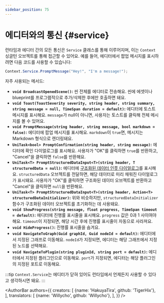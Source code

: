 ```yaml
---
sidebar_position: 75
---
```


# 에디터와의 통신 {#service}

런타임과 에디터 간의 모든 통신은 `Service` 클래스를 통해 이루어지며, 이는 `Context` 싱글턴 오브젝트를 통해 접근할 수 있어요. 예를 들어, 에디터에서 팝업 메시지를 표시하려면 다음 코드를 사용할 수 있습니다:

```csharp
Context.Service.PromptMessage("Hey!", "I'm a message!");
```

자주 사용되는 메서드:

- **`void BroadcastOpenedScene()`:** 씬 전체를 에디터로 전송해요. 씬에 에셋이나 blueprint를 프로그램적으로 추가/삭제한 후에만 호출하면 돼요.
- **`void Toast(ToastSeverity severity, string header, string summary, string message = null, TimeSpan duration = default)`:** 에디터에 토스트 메시지를 표시해요. `message`가 null이 아니면, 사용자는 토스트를 클릭해 전체 메시지를 볼 수 있어요.
- **`void PromptMessage(string header, string message, bool markdown = false)`:** 에디터에 팝업 메시지를 표시해요. `markdown`이 `true`면, 메시지는 Markdown 형식으로 렌더링돼요.
- **`UniTask<bool> PromptConfirmation(string header, string message)`:** 에디터에 확인 다이얼로그를 표시해요. 사용자가 "OK"를 클릭하면 `true`를 반환하고, "Cancel"을 클릭하면 `false`를 반환해요.
- **`UniTask<T> PromptStructuredDataInput<T>(string header, T structuredData = null)`:** 에디터에 [구조화된 데이터 인풋 다이얼로그](structured-data#input)를 표시해요. `structuredData` 오브젝트를 전달하면, 해당 데이터로 미리 채워진 다이얼로그가 표시돼요. 사용자가 "OK"를 클릭하면 구조화된 데이터 오브젝트를 반환하고 "Cancel"을 클릭하면 `null`을 반환해요.
- **`UniTask<T> PromptStructuredDataInput<T>(string header, Action<T> structuredDataInitializer)`:** 위와 비슷하지만, `structuredDataInitializer` 함수가 구조화된 데이터 오브젝트를 초기화하는 데 사용돼요.
- **`void ShowProgress(string message, float progress, TimeSpan timeout = default)`:** 에디터에 진행률 표시줄을 표시해요. `progress` 값은 0과 1 사이여야 해요. `timeout`이 지정되면, 해당 시간 후에 진행률 표시줄이 자동으로 사라져요.
- **`void HideProgress()`:** 진행률 표시줄을 숨겨요.
- **`void NavigateToGraph(Guid graphId, Guid nodeId = default)`:** 에디터에서 지정된 그래프로 이동해요. `nodeId`가 지정되면, 에디터는 해당 그래프에서 지정된 노드를 선택해요.
- **`void NavigateToPlugin(string pluginId, string port = default)`:** 에디터에서 지정된 플러그인으로 이동해요. `port`가 지정되면, 에디터는 해당 플러그인의 지정된 포트로 이동해요.

:::tip
`Context.Service`는 에디터가 닫혀 있어도 런타임에서 언제든지 사용할 수 있다고 생각하시면 돼요.
:::

<AuthorBar authors={{
creators: [
{name: 'HakuyaTira', github: 'TigerHix'},
],
translators: [
    {name: 'Willycho', github: 'Willycho'},
],
}} />
